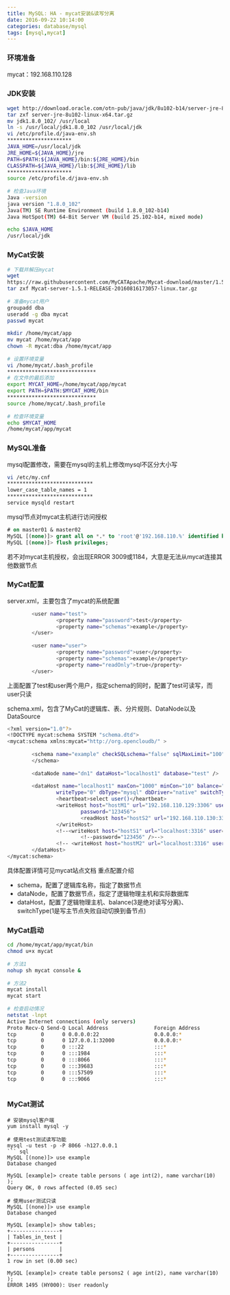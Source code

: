 ```yaml
---
title: MySQL: HA - mycat安装&读写分离
date: 2016-09-22 10:14:00
categories: database/mysql
tags: [mysql,mycat]
---
```


### 环境准备
mycat：192.168.110.128
 
### JDK安装
``` bash
wget http://download.oracle.com/otn-pub/java/jdk/8u102-b14/server-jre-8u102-linux-x64.tar.gz?AuthParam=1474528150_d01d99688bc1767305a1d288111bec92
tar zxf server-jre-8u102-linux-x64.tar.gz
mv jdk1.8.0_102/ /usr/local
ln -s /usr/local/jdk1.8.0_102 /usr/local/jdk
vi /etc/profile.d/java-env.sh
*********************
JAVA_HOME=/usr/local/jdk
JRE_HOME=${JAVA_HOME}/jre
PATH=$PATH:${JAVA_HOME}/bin:${JRE_HOME}/bin
CLASSPATH=${JAVA_HOME}/lib:${JRE_HOME}/lib
*********************
source /etc/profile.d/java-env.sh
 
# 检查Java环境
Java -version
java version "1.8.0_102"
Java(TM) SE Runtime Environment (build 1.8.0_102-b14)
Java HotSpot(TM) 64-Bit Server VM (build 25.102-b14, mixed mode)
 
echo $JAVA_HOME
/usr/local/jdk
```
 
### MyCat安装
``` bash
# 下载并解压mycat
wget 
https://raw.githubusercontent.com/MyCATApache/Mycat-download/master/1.5-RELEASE/Mycat-server-1.5.1-RELEASE-20160816173057-linux.tar.gz
tar zxf Mycat-server-1.5.1-RELEASE-20160816173057-linux.tar.gz
 
# 准备mycat用户
groupadd dba
useradd -g dba mycat
passwd mycat
 
mkdir /home/mycat/app
mv mycat /home/mycat/app
chown -R mycat:dba /home/mycat/app
 
# 设置环境变量
vi /home/mycat/.bash_profile
*****************************
# 在文件的最后添加
export MYCAT_HOME=/home/mycat/app/mycat
export PATH=$PATH:$MYCAT_HOME/bin
*****************************
source /home/mycat/.bash_profile
 
# 检查环境变量
echo $MYCAT_HOME
/home/mycat/app/mycat
```
 
### MySQL准备
mysql配置修改，需要在mysql的主机上修改mysql不区分大小写
``` bash
vi /etc/my.cnf
****************************
lower_case_table_names = 1
****************************
service mysqld restart
```
mysql节点对mycat主机进行访问授权
``` sql
# on master01 & master02
MySQL [(none)]> grant all on *.* to 'root'@'192.168.110.%' identified by '123456';
MySQL [(none)]> flush privileges;
```
若不对mycat主机授权，会出现ERROR 3009或1184，大意是无法从mycat连接其他数据节点
 
 
### MyCat配置
server.xml，主要包含了mycat的系统配置
``` bash
        <user name="test">
                <property name="password">test</property>
                <property name="schemas">example</property>
        </user>
 
        <user name="user">
                <property name="password">user</property>
                <property name="schemas">example</property>
                <property name="readOnly">true</property>
        </user>
```
上面配置了test和user两个用户，指定schema的同时，配置了test可读写，而user只读
 
schema.xml，包含了MyCat的逻辑库、表、分片规则、DataNode以及DataSource
``` bash
<?xml version="1.0"?>
<!DOCTYPE mycat:schema SYSTEM "schema.dtd">
<mycat:schema xmlns:mycat="http://org.opencloudb/" >
 
        <schema name="example" checkSQLschema="false" sqlMaxLimit="100" dataNode="dn1">
        </schema>
 
        <dataNode name="dn1" dataHost="localhost1" database="test" />
 
        <dataHost name="localhost1" maxCon="1000" minCon="10" balance="3"
                writeType="0" dbType="mysql" dbDriver="native" switchType="-1"  slaveThreshold="100">
                <heartbeat>select user()</heartbeat>
                <writeHost host="hostM1" url="192.168.110.129:3306" user="root"
                        password="123456">
                        <readHost host="hostS2" url="192.168.110.130:3306" user="root" password="123456" />
                </writeHost>
                <!--<writeHost host="hostS1" url="localhost:3316" user="root"-->
                        <!--password="123456" />-->
                <!-- <writeHost host="hostM2" url="localhost:3316" user="root" password="123456"/> -->
        </dataHost>
</mycat:schema>
```
具体配置详情可见mycat站点文档
重点配置介绍
- schema，配置了逻辑库名称，指定了数据节点
- dataNode，配置了数据节点，指定了逻辑物理主机和实际数据库
- dataHost，配置了逻辑物理主机、balance(3是绝对读写分离)、switchType(1是写主节点失败自动切换到备节点)
 
### MyCat启动
``` bash
cd /home/mycat/app/mycat/bin
chmod u+x mycat
 
# 方法1
nohup sh mycat console &
 
# 方法2
mycat install
mycat start
 
# 检查启动情况
netstat -lnpt
Active Internet connections (only servers)
Proto Recv-Q Send-Q Local Address               Foreign Address             State       PID/Program name   
tcp        0      0 0.0.0.0:22                  0.0.0.0:*                   LISTEN      999/sshd            
tcp        0      0 127.0.0.1:32000             0.0.0.0:*                   LISTEN      5891/java           
tcp        0      0 :::22                       :::*                        LISTEN      999/sshd            
tcp        0      0 :::1984                     :::*                        LISTEN      5891/java           
tcp        0      0 :::8066                     :::*                        LISTEN      5891/java           
tcp        0      0 :::39683                    :::*                        LISTEN      5891/java           
tcp        0      0 :::57509                    :::*                        LISTEN      5891/java           
tcp        0      0 :::9066                     :::*                        LISTEN      5891/java     
 
```
 
### MyCat测试
```
# 安装mysql客户端
yum install mysql -y
 
# 使用test测试读写功能
mysql -u test -p -P 8066 -h127.0.0.1
``` sql
MySQL [(none)]> use example
Database changed
 
MySQL [example]> create table persons ( age int(2), name varchar(10) );
Query OK, 0 rows affected (0.05 sec)
 
# 使用user测试只读
MySQL [(none)]> use example
Database changed
 
MySQL [example]> show tables;
+----------------+
| Tables_in_test |
+----------------+
| persons        |
+----------------+
1 row in set (0.00 sec)
 
MySQL [example]> create table persons2 ( age int(2), name varchar(10) );
ERROR 1495 (HY000): User readonly
```
 
 
